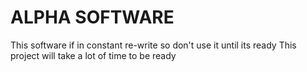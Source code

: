 # ALPHA SOFTWARE

This software if in constant re-write so don't use it until its ready
This project will take a lot of time to be ready
